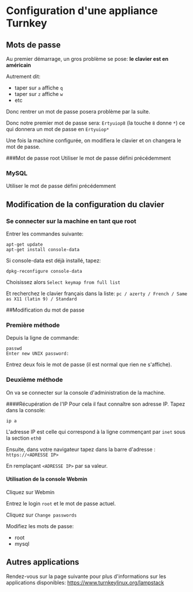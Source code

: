 # Configuration d'une appliance Turnkey
## Mots de passe
Au premier démarrage, un gros problème se pose: **le clavier est en américain**

Autrement dit: 
- taper sur `a` affiche `q`
- taper sur `z` affiche `w`
- etc

Donc rentrer un mot de passe posera problème par la suite.

Donc notre premier mot de passe sera: `Ertyuiop8` (la touche `8` donne `*`) ce qui donnera un mot de passe en `Ertyuiop*` 

Une fois la machine configurée, on modifiera le clavier et on changera le mot de passe.

###Mot de passe root
Utiliser le mot de passe défini précédemment

### MySQL
Utiliser le mot de passe défini précédemment


## Modification de la configuration du clavier
### Se connecter sur la machine en tant que root
Entrer les commandes suivante:
```
apt-get update
apt-get install console-data
```
Si console-data est déjà installé, tapez:

```
dpkg-reconfigure console-data
```

Choisissez alors `Select keymap from full list`

Et recherchez le clavier français dans la liste: `pc / azerty / French / Same as X11 (latin 9) / Standard`

##Modification du mot de passe 

### Première méthode
Depuis la ligne de commande:
```
passwd
Enter new UNIX password:
```
Entrez deux fois le mot de passe (il est normal que rien ne s'affiche).

### Deuxième méthode 
On va se connecter sur la console d'administration de la machine.

####Récupération de l'IP
Pour cela il faut connaître son adresse IP. Tapez dans la console:
```
ip a
```

L'adresse IP est celle qui correspond à la ligne commençant par `inet` sous la section `eth0`

Ensuite, dans votre navigateur tapez dans la barre d'adresse : `https://<ADRESSE IP>`

En remplaçant `<ADRESSE IP>` par sa valeur.

#### Utilisation de la console Webmin

Cliquez sur Webmin

Entrez le login `root` et le mot de passe actuel.

Cliquez sur `Change passwords`

Modifiez les mots de passe:
-  root
-  mysql

## Autres applications
Rendez-vous sur la page suivante pour plus d'informations sur les applications disponibles: https://www.turnkeylinux.org/lampstack


